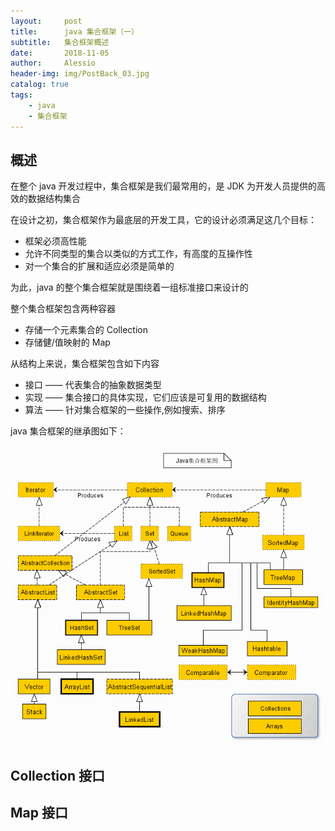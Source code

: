 ```yaml
---
layout:     post
title:      java 集合框架（一）
subtitle:   集合框架概述 
date:       2018-11-05
author:     Alessio
header-img: img/PostBack_03.jpg
catalog: true
tags:
    - java
    - 集合框架
---
```

## 概述

在整个 java 开发过程中，集合框架是我们最常用的，是 JDK 为开发人员提供的高效的数据结构集合

在设计之初，集合框架作为最底层的开发工具，它的设计必须满足这几个目标：

- 框架必须高性能
- 允许不同类型的集合以类似的方式工作，有高度的互操作性
- 对一个集合的扩展和适应必须是简单的

为此，java 的整个集合框架就是围绕着一组标准接口来设计的

整个集合框架包含两种容器

- 存储一个元素集合的 Collection
- 存储健/值映射的 Map

从结构上来说，集合框架包含如下内容

- 接口 —— 代表集合的抽象数据类型
- 实现 —— 集合接口的具体实现，它们应该是可复用的数据结构
- 算法 —— 针对集合框架的一些操作,例如搜索、排序

java 集合框架的继承图如下：

![集合框架继承图](https://raw.githubusercontent.com/Zjianru/zjianru.github.io/master/img/Java%E9%9B%86%E5%90%88%E6%A1%86%E6%9E%B6.gif)
## Collection 接口

## Map 接口